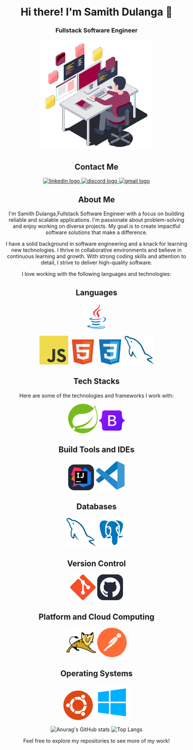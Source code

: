 <div align="center">

# Hi there! I'm Samith Dulanga  👋

### Fullstack Software Engineer

![ezgif com-resize](https://github.com/SamithDulanga/SamithDulanga/blob/main/assets/animation.gif)

## Contact Me

  <a href="https://www.linkedin.com/in/samith-dulanga-49b13323a/" target="_blank" >
    <img src="https://raw.githubusercontent.com/maurodesouza/profile-readme-generator/master/src/assets/icons/social/linkedin/default.svg"        width="32" height="32" alt="linkedin logo"  />
  </a>
  
  <a href="https://discord.com/channels/Subhash#5290" target="_blank">
    <img src="https://raw.githubusercontent.com/maurodesouza/profile-readme-generator/master/src/assets/icons/social/discord/default.svg"         width="32" height="32" alt="discord logo"  />
  </a>
  
  <!-- <a href="https://twitter.com/chamara_subhash?t=e7Qt_Z5c0eEg426tqdXxrQ&s=09" target="_blank">
   <img src="https://raw.githubusercontent.com/maurodesouza/profile-readme-generator/master/src/assets/icons/social/twitter/default.svg"         width="32" height="32" alt="twitter logo"/>
  </a> -->
    
  
  <a href="mailto:dulangasamith@gmail.com">
    <img src="https://raw.githubusercontent.com/maurodesouza/profile-readme-generator/master/src/assets/icons/social/gmail/default.svg"           width="32" height="32" alt="gmail logo"  />
  </a>

## About Me
I'm Samith Dulanga,Fullstack Software Engineer with a focus on building reliable and scalable applications. I'm passionate about problem-solving and enjoy working on diverse projects. My goal is to create impactful software solutions that make a difference.

I have a solid background in software engineering and a knack for learning new technologies. I thrive in collaborative environments and believe in continuous learning and growth. With strong coding skills and attention to detail, I strive to deliver high-quality software.

I love working with the following languages and technologies:

## Languages

![java (4)](https://github.com/SamithDulanga/SamithDulanga/blob/main/assets/Java.svg)

![java-script](https://github.com/SamithDulanga/SamithDulanga/blob/main/assets/JavaScript.svg)
![html-5](https://github.com/SamithDulanga/SamithDulanga/blob/main/assets/HTML.svg)
![css-3](https://github.com/SamithDulanga/SamithDulanga/blob/main/assets/CSS.svg)
![mysql](https://github.com/SamithDulanga/SamithDulanga/blob/main/assets/Mysql.svg)

## Tech Stacks

Here are some of the technologies and frameworks I work with:


![favicon-32x32](https://github.com/SamithDulanga/SamithDulanga/blob/main/assets/Spring.svg)
![favicon-32x32](https://github.com/SamithDulanga/SamithDulanga/blob/main/assets/Bootstrap.svg)



## Build Tools and IDEs

![favicon-32x32](https://github.com/SamithDulanga/SamithDulanga/blob/main/assets/IntelliJ%20Idea.svg)
![favicon-32x32](https://github.com/SamithDulanga/SamithDulanga/blob/main/assets/VS%20Code.svg)


## Databases

![mysql](https://github.com/SamithDulanga/SamithDulanga/blob/main/assets/Mysql.svg)
![postgresql](https://github.com/SamithDulanga/SamithDulanga/blob/main/assets/Postgresql.svg)


## Version Control

![favicon-32x32](https://github.com/SamithDulanga/SamithDulanga/blob/main/assets/Git.svg)
![favicon-32x32](https://github.com/SamithDulanga/SamithDulanga/blob/main/assets/GitHub.svg)


## Platform and Cloud Computing

![favicon-32x32](https://github.com/SamithDulanga/SamithDulanga/blob/main/assets/Tomcat.svg)
![favicon-32x32](https://github.com/SamithDulanga/SamithDulanga/blob/main/assets/Postman.svg)



## Operating Systems

![ubuntu](https://github.com/SamithDulanga/SamithDulanga/blob/main/assets/Ubuntu.svg)
![windows](https://github.com/SamithDulanga/SamithDulanga/blob/main/assets/Windows.svg)

![Anurag's GitHub stats](https://github-readme-stats.vercel.app/api?username=SamithDulanga&show_icons=true&theme=radical)
![Top Langs](https://github-readme-stats.vercel.app/api/top-langs/?username=SamithDulanga&layout=compact)

Feel free to explore my repositories to see more of my work!

</div>